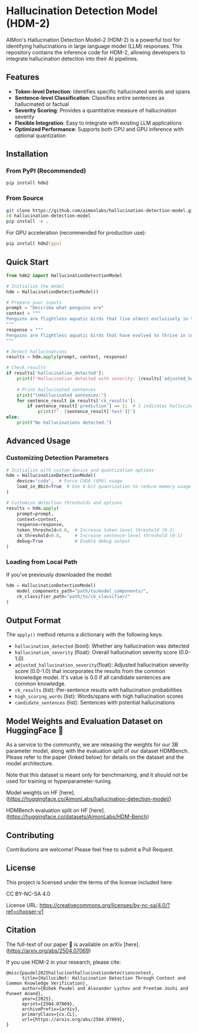 # Hallucination Detection Model (HDM-2)

AIMon's Hallucination Detection Model-2 (HDM-2) is a powerful tool for identifying hallucinations in large language model (LLM) responses. This repository contains the inference code for HDM-2, allowing developers to integrate hallucination detection into their AI pipelines.

## Features

- **Token-level Detection**: Identifies specific hallucinated words and spans
- **Sentence-level Classification**: Classifies entire sentences as hallucinated or factual
- **Severity Scoring**: Provides a quantitative measure of hallucination severity
- **Flexible Integration**: Easy to integrate with existing LLM applications
- **Optimized Performance**: Supports both CPU and GPU inference with optional quantization

## Installation

### From PyPI (Recommended)

```bash
pip install hdm2
```

### From Source

```bash
git clone https://github.com/aimonlabs/hallucination-detection-model.git
cd hallucination-detection-model
pip install -e .
```

For GPU acceleration (recommended for production use):

```bash
pip install hdm2[gpu]
```

## Quick Start

```python
from hdm2 import HallucinationDetectionModel

# Initialize the model
hdm = HallucinationDetectionModel()

# Prepare your inputs
prompt = "Describe what penguins are"
context = """
Penguins are flightless aquatic birds that live almost exclusively in the Southern Hemisphere. They are highly adapted for life in the water, with a countershaded dark and white plumage.
"""
response = """
Penguins are flightless aquatic birds that have evolved to thrive in cold environments, primarily in the Southern Hemisphere. Their bodies are perfectly adapted for marine life - they have wings that have evolved into flippers for swimming, dense waterproof feathers for insulation, and a countershaded dark and white plumage that provides camouflage while swimming. The black back and white front coloration helps them blend in when viewed from above or below in the water. Penguins feed primarily on fish, squid, and krill, which they catch while swimming underwater. They are highly social birds that nest in colonies, sometimes containing thousands of individuals. Of the 18 penguin species, the Emperor penguin is the largest, standing about 1.1 meters tall, while the Little Blue penguin is the smallest at around 40 centimeters.
"""

# Detect hallucinations
results = hdm.apply(prompt, context, response)

# Check results
if results['hallucination_detected']:
    print(f"Hallucination detected with severity: {results['adjusted_hallucination_severity']:.4f}")
    
    # Print hallucinated sentences
    print("\nHallucinated sentences:")
    for sentence_result in results['ck_results']:
        if sentence_result['prediction'] == 1:  # 1 indicates hallucination
            print(f"- {sentence_result['text']}")
else:
    print("No hallucinations detected.")
```

## Advanced Usage

### Customizing Detection Parameters

```python
# Initialize with custom device and quantization options
hdm = HallucinationDetectionModel(
    device="cuda",  # Force CUDA (GPU) usage
    load_in_8bit=True  # Use 8-bit quantization to reduce memory usage
)

# Customize detection thresholds and options
results = hdm.apply(
    prompt=prompt,
    context=context, 
    response=response,
    token_threshold=0.6,  # Increase token-level threshold (0-1)
    ck_threshold=0.8,     # Increase sentence-level threshold (0-1)
    debug=True            # Enable debug output
)
```

### Loading from Local Path

If you've previously downloaded the model:

```python
hdm = HallucinationDetectionModel(
    model_components_path="path/to/model_components/",
    ck_classifier_path="path/to/ck_classifier/"
)
```

## Output Format

The `apply()` method returns a dictionary with the following keys:

- `hallucination_detected` (bool): Whether any hallucination was detected
- `hallucination_severity` (float): Overall hallucination severity score (0.0-1.0)
- `adjusted_hallucination_severity`(float): Adjusted hallucination severity score (0.0-1.0) that incorporates the results from the common knowledge model. It's value is 0.0 if all candidate sentences are common knowledge.
- `ck_results` (list): Per-sentence results with hallucination probabilities
- `high_scoring_words` (list): Words/spans with high hallucination scores
- `candidate_sentences` (list): Sentences with potential hallucinations

## Model Weights and Evaluation Dataset on HuggingFace 🤗

As a service to the community, we are releasing the weights for our 3B parameter model, along with the evaluation split of our dataset HDMBench.
Please refer to the paper (linked below) for details on the dataset and the model architecture.

Note that this dataset is meant only for benchmarking, and it should not be used for training or hyperparameter-tuning.

Model weights on HF [here].(https://huggingface.co/AimonLabs/hallucination-detection-model/)

HDMBench evaluation split on HF [here].(https://huggingface.co/datasets/AimonLabs/HDM-Bench)


## Contributing

Contributions are welcome! Please feel free to submit a Pull Request.

## License

This project is licensed under the terms of the license included here:

CC BY-NC-SA 4.0

License URL: https://creativecommons.org/licenses/by-nc-sa/4.0/?ref=chooser-v1

## Citation

The full-text of our paper 📃 is available on arXiv [here].(https://arxiv.org/abs/2504.07069)

If you use HDM-2 in your research, please cite:

```
@misc{paudel2025hallucinothallucinationdetectioncontext,
      title={HalluciNot: Hallucination Detection Through Context and Common Knowledge Verification}, 
      author={Bibek Paudel and Alexander Lyzhov and Preetam Joshi and Puneet Anand},
      year={2025},
      eprint={2504.07069},
      archivePrefix={arXiv},
      primaryClass={cs.CL},
      url={https://arxiv.org/abs/2504.07069}, 
}
```
